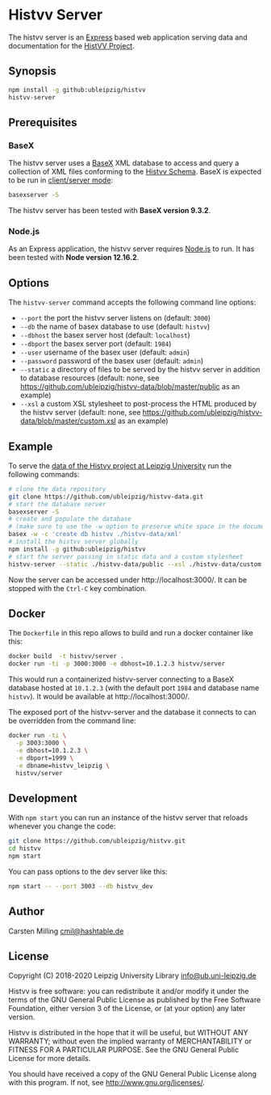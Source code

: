 # Histvv Server

The histvv server is an [Express](http://expressjs.com) based web application
serving data and documentation for the [HistVV
Project](http://histvv.uni-leipzig.de).

## Synopsis

```bash
npm install -g github:ubleipzig/histvv
histvv-server
```

## Prerequisites

### BaseX

The histvv server uses a [BaseX](http://basex.org) XML database to access and
query a collection of XML files conforming to the [Histvv
Schema](https://github.com/ubleipzig/histvv-schema). BaseX is expected to be run
in [client/server mode](https://docs.basex.org/wiki/Database_Server):

```bash
basexserver -S
```

The histvv server has been tested with __BaseX version 9.3.2__.

### Node.js

As an Express application, the histvv server requires
[Node.js](https://nodejs.org/) to run. It has been tested with
__Node version 12.16.2__.

## Options

The `histvv-server` command  accepts the following command line options:

* `--port` the port the histvv server listens on (default: `3000`)
* `--db` the name of basex database to use (default: `histvv`)
* `--dbhost` the basex server host (default: `localhost`)
* `--dbport` the basex server port (default: `1984`)
* `--user` username of the basex user (default: `admin`)
* `--password` password of the basex user (default: `admin`)
* `--static` a directory of files to be served by the histvv server in addition
  to database resources (default: none, see
  https://github.com/ubleipzig/histvv-data/blob/master/public as an example)
* `--xsl` a custom XSL stylesheet to post-process the HTML produced by the
  histvv server (default: none, see
  https://github.com/ubleipzig/histvv-data/blob/master/custom.xsl as an example)

## Example

To serve the [data of the Histvv project at Leipzig
University](https://github.com/ubleipzig/histvv-data) run the following
commands:

```bash
# clone the data repository
git clone https://github.com/ubleipzig/histvv-data.git
# start the database server
basexserver -S
# create and populate the database
# (make sure to use the -w option to preserve white space in the documents)
basex -w -c 'create db histvv ./histvv-data/xml'
# install the histvv server globally
npm install -g github:ubleipzig/histvv
# start the server passing in static data and a custom stylesheet
histvv-server --static ./histvv-data/public --xsl ./histvv-data/custom.xsl
```

Now the server can be accessed under http://localhost:3000/. It can be stopped
with the `Ctrl-C` key combination.

## Docker

The `Dockerfile` in this repo allows to build and run a docker container like this:

```bash
docker build  -t histvv/server .
docker run -ti -p 3000:3000 -e dbhost=10.1.2.3 histvv/server
```

This would run a containerized histvv-server connecting to a BaseX database hosted at `10.1.2.3` (with the default port `1984` and database name `histvv`).
It would be available at http://localhost:3000/.

The exposed port of the histvv-server and the database it connects to can be
overridden from the command line:

```bash
docker run -ti \
  -p 3003:3000 \
  -e dbhost=10.1.2.3 \
  -e dbport=1999 \
  -e dbname=histvv_leipzig \
  histvv/server
```

## Development

With `npm start` you can run an instance of the histvv server that reloads
whenever you change the code:

```bash
git clone https://github.com/ubleipzig/histvv.git
cd histvv
npm start
```

You can pass options to the dev server like this:

```bash
npm start -- --port 3003 --db histvv_dev
```

## Author

Carsten Milling <cmil@hashtable.de>

## License

Copyright (C) 2018-2020 Leipzig University Library <info@ub.uni-leipzig.de>

Histvv is free software: you can redistribute it and/or modify it under the
terms of the GNU General Public License as published by the Free Software
Foundation, either version 3 of the License, or (at your option) any later
version.

Histvv is distributed in the hope that it will be useful, but WITHOUT ANY
WARRANTY; without even the implied warranty of MERCHANTABILITY or FITNESS FOR A
PARTICULAR PURPOSE.  See the GNU General Public License for more details.

You should have received a copy of the GNU General Public License along with
this program.  If not, see <http://www.gnu.org/licenses/>.
